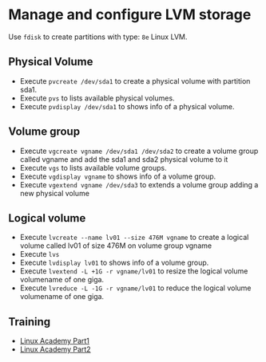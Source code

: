 # Manage and configure LVM storage
Use `fdisk` to create partitions with type: `8e` Linux LVM.

## Physical Volume
* Execute `pvcreate /dev/sda1` to create a physical volume with partition sda1.
* Execute `pvs` to lists available physical volumes.
* Execute `pvdisplay /dev/sda1` to shows info of a physical volume.

## Volume group
* Execute `vgcreate vgname /dev/sda1 /dev/sda2` to create a volume group called vgname and add the sda1 and sda2 physical volume to it
* Execute `vgs` to lists available volume groups.
* Execute `vgdisplay vgname` to shows info of a volume group.
* Execute `vgextend vgname /dev/sda3` to extends a volume group adding a new physical volume

## Logical volume
* Execute `lvcreate --name lv01 --size 476M vgname` to create a logical volume called lv01 of size 476M on volume group vgname
* Execute `lvs`
* Execute `lvdisplay lv01` to shows info of a volume group.
* Execute `lvextend -L +1G -r vgname/lv01` to resize the logical volume volumename of one giga.
* Execute `lvreduce -L -1G -r vgname/lv01` to reduce  the logical volume volumename of one giga.

## Training
* [Linux Academy Part1](https://linuxacademy.com/cp/courses/lesson/course/5412/lesson/2/module/428)
* [Linux Academy Part2](https://linuxacademy.com/cp/courses/lesson/course/5412/lesson/3/module/428)